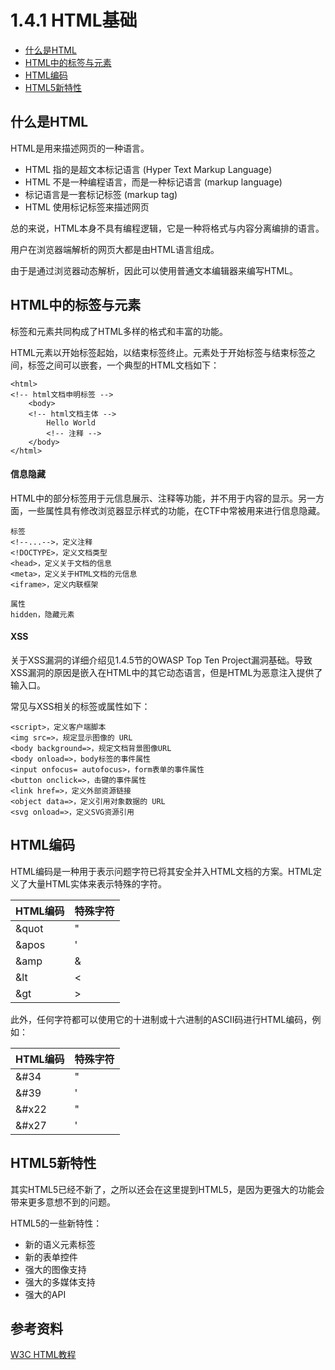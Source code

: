 # 1.4.1 HTML基础

- [什么是HTML](#什么是HTML)
- [HTML中的标签与元素](#HTML中的标签与元素)
- [HTML编码](#HTML编码)
- [HTML5新特性](#HTML5新特性)

## 什么是HTML

HTML是用来描述网页的一种语言。

- HTML 指的是超文本标记语言 (Hyper Text Markup Language)
- HTML 不是一种编程语言，而是一种标记语言 (markup language)
- 标记语言是一套标记标签 (markup tag)
- HTML 使用标记标签来描述网页

总的来说，HTML本身不具有编程逻辑，它是一种将格式与内容分离编排的语言。

用户在浏览器端解析的网页大都是由HTML语言组成。

由于是通过浏览器动态解析，因此可以使用普通文本编辑器来编写HTML。

## HTML中的标签与元素

标签和元素共同构成了HTML多样的格式和丰富的功能。

HTML元素以开始标签起始，以结束标签终止。元素处于开始标签与结束标签之间，标签之间可以嵌套，一个典型的HTML文档如下：

```
<html>
<!-- html文档申明标签 -->
	<body>
	<!-- html文档主体 -->
		Hello World
		<!-- 注释 -->   
	</body>
</html>
```

#### 信息隐藏

HTML中的部分标签用于元信息展示、注释等功能，并不用于内容的显示。另一方面，一些属性具有修改浏览器显示样式的功能，在CTF中常被用来进行信息隐藏。


```
标签
<!--...-->，定义注释
<!DOCTYPE>，定义文档类型
<head>，定义关于文档的信息
<meta>，定义关于HTML文档的元信息
<iframe>，定义内联框架

属性
hidden，隐藏元素
```

#### XSS

关于XSS漏洞的详细介绍见1.4.5节的OWASP Top Ten Project漏洞基础。导致XSS漏洞的原因是嵌入在HTML中的其它动态语言，但是HTML为恶意注入提供了输入口。

常见与XSS相关的标签或属性如下：

```
<script>，定义客户端脚本
<img src=>，规定显示图像的 URL
<body background=>，规定文档背景图像URL
<body onload=>，body标签的事件属性
<input onfocus= autofocus>，form表单的事件属性
<button onclick=>，击键的事件属性
<link href=>，定义外部资源链接
<object data=>，定义引用对象数据的 URL
<svg onload=>，定义SVG资源引用
```


## HTML编码
HTML编码是一种用于表示问题字符已将其安全并入HTML文档的方案。HTML定义了大量HTML实体来表示特殊的字符。


|HTML编码|特殊字符|
|-------|-------|
| &quot |   "   |
| &apos |   '   |
| &amp  |   &   |
| &lt   |   <   |
| &gt   |   >   |

此外，任何字符都可以使用它的十进制或十六进制的ASCII码进行HTML编码，例如：

|HTML编码|特殊字符|
|-------|-------|
| &#34  |   "   |
| &#39  |   '   |
| &#x22 |   "   |
| &#x27 |   '   |

## HTML5新特性

其实HTML5已经不新了，之所以还会在这里提到HTML5，是因为更强大的功能会带来更多意想不到的问题。

HTML5的一些新特性：

- 新的语义元素标签
- 新的表单控件
- 强大的图像支持
- 强大的多媒体支持
- 强大的API

## 参考资料

[W3C HTML教程](http://www.w3school.com.cn/html/)



